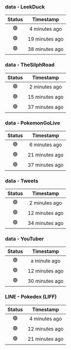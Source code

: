 ### data - LeekDuck
| Status | Timestamp |
|:------:|:---------:|
| 🟢 | 4 minutes ago |
| 🟢 | 19 minutes ago |
| 🟢 | 38 minutes ago |

### data - TheSilphRoad
| Status | Timestamp |
|:------:|:---------:|
| 🟢 | 2 minutes ago |
| 🟢 | 15 minutes ago |
| 🟢 | 37 minutes ago |

### data - PokemonGoLive
| Status | Timestamp |
|:------:|:---------:|
| 🟢 | 6 minutes ago |
| 🟢 | 21 minutes ago |
| 🟢 | 37 minutes ago |

### data - Tweets
| Status | Timestamp |
|:------:|:---------:|
| 🟢 | 2 minutes ago |
| 🟢 | 12 minutes ago |
| 🟢 | 34 minutes ago |

### data - YouTuber
| Status | Timestamp |
|:------:|:---------:|
| 🟢 | a minute ago |
| 🟢 | 12 minutes ago |
| 🟢 | 30 minutes ago |

### LINE - Pokedex (LIFF)
| Status | Timestamp |
|:------:|:---------:|
| 🟢 | 4 minutes ago |
| 🟢 | 12 minutes ago |
| 🟢 | 21 minutes ago |

